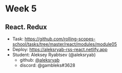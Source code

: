 # Week 5

## React. Redux

- Task: https://github.com/rolling-scopes-school/tasks/tree/master/react/modules/module05
- Deploy: https://aleksryab-rss-react.netlify.app
- Student: Aleksey Ryabtsev (@aleksryab)
  - github: [@aleksryab](https://github.com/aleksryab)
  - discord: @gambleks#3628
